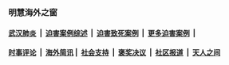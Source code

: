 
### 明慧海外之窗

####  [武汉肺炎](indexes/365.md?t=03191300) &nbsp;|&nbsp;  [迫害案例综述](indexes/328.md?t=03191300) &nbsp;|&nbsp; [迫害致死案例](indexes/277.md?t=03191300)  &nbsp;|&nbsp; [更多迫害案例](indexes/81.md?t=03191300)  &nbsp;|&nbsp; 
####  [时事评论](indexes/19.md?t=03191300) &nbsp;|&nbsp; [海外简讯](indexes/245.md?t=03191300)&nbsp;|&nbsp;  [社会支持](indexes/140.md?t=03191300) &nbsp;|&nbsp; [褒奖决议](indexes/282.md?t=03191300) &nbsp;|&nbsp; [社区报道](indexes/91.md?t=03191300)  &nbsp;|&nbsp; [天人之间](indexes/78.md?t=03191300) 

